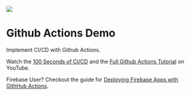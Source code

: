 ![](https://github.com/HighVoltage720/github-actions-workshop/FirstWorkflow/badge.svg?branch=master&event=push)

# Github Actions Demo

Implement CI/CD with Github Actions.

Watch the [100 Seconds of CI/CD](https://youtu.be/scEDHsr3APg) and the [Full Github Actions Tutorial](https://youtu.be/eB0nUzAI7M8) on YouTube.

Firebase User? Checkout the guide for [Deploying Firebase Apps with GithHub Actions](https://fireship.io/snippets/github-actions-deploy-angular-to-firebase-hosting/).
